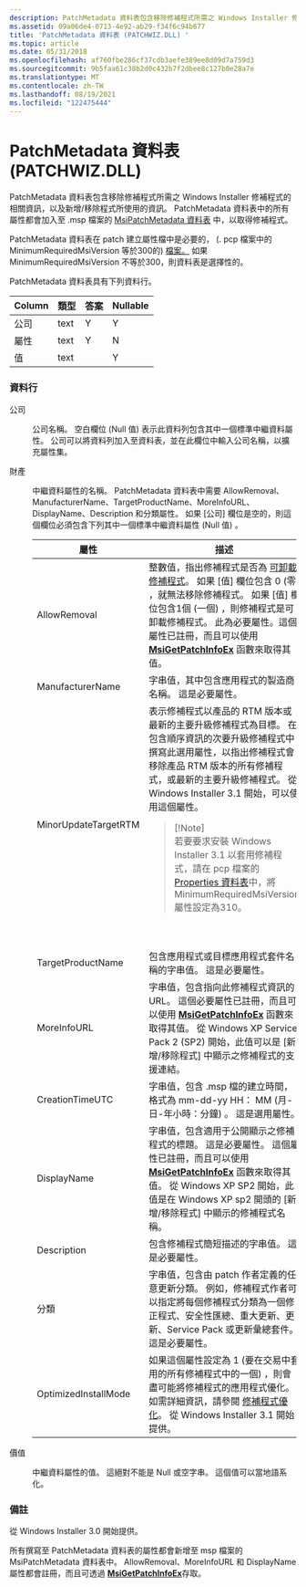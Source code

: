 ```yaml
---
description: PatchMetadata 資料表包含移除修補程式所需之 Windows Installer 修補程式的相關資訊，以及新增/移除程式所使用的資訊。
ms.assetid: 09a06de4-0713-4e92-ab29-f34f6c94b677
title: 'PatchMetadata 資料表 (PATCHWIZ.DLL) '
ms.topic: article
ms.date: 05/31/2018
ms.openlocfilehash: af760fbe286cf37cdb3aefe389ee8d09d7a759d3
ms.sourcegitcommit: 9b5faa61c38b2d0c432b7f2dbee8c127b0e28a7e
ms.translationtype: MT
ms.contentlocale: zh-TW
ms.lasthandoff: 08/19/2021
ms.locfileid: "122475444"
---
```

# <a name="patchmetadata-table-patchwizdll"></a>PatchMetadata 資料表 (PATCHWIZ.DLL) 

PatchMetadata 資料表包含移除修補程式所需之 Windows Installer 修補程式的相關資訊，以及新增/移除程式所使用的資訊。 PatchMetadata 資料表中的所有屬性都會加入至 .msp 檔案的 [MsiPatchMetadata 資料表](msipatchmetadata-table.md) 中，以取得修補程式。

PatchMetadata 資料表在 patch 建立屬性檔中是必要的， (. pcp 檔案中的 MinimumRequiredMsiVersion 等於300的) [檔案。](properties-table-patchwiz-dll-.md) 如果 MinimumRequiredMsiVersion 不等於300，則資料表是選擇性的。

PatchMetadata 資料表具有下列資料行。



| Column   | 類型 | 答案 | Nullable |
|----------|------|-----|----------|
| 公司  | text | Y   | Y        |
| 屬性 | text | Y   | N        |
| 值    | text |     | Y        |



 

### <a name="columns"></a>資料行

<dl> <dt>

<span id="Company"></span><span id="company"></span><span id="COMPANY"></span>公司
</dt> <dd>

公司名稱。 空白欄位 (Null 值) 表示此資料列包含其中一個標準中繼資料屬性。 公司可以將資料列加入至資料表，並在此欄位中輸入公司名稱，以擴充屬性集。

</dd> <dt>

<span id="Property"></span><span id="property"></span><span id="PROPERTY"></span>財產
</dt> <dd>

中繼資料屬性的名稱。 PatchMetadata 資料表中需要 AllowRemoval、ManufacturerName、TargetProductName、MoreInfoURL、DisplayName、Description 和分類屬性。 如果 [公司] 欄位是空的，則這個欄位必須包含下列其中一個標準中繼資料屬性 (Null 值) 。




| 屬性 | 描述 | 
|----------|-------------|
| AllowRemoval | 整數值，指出修補程式是否為 <a href="uninstallable-patches.md">可卸載修補程式</a>。 如果 [值] 欄位包含 0 (零) ，就無法移除修補程式。 如果 [值] 欄位包含1個 (一個) ，則修補程式是可卸載修補程式。 此為必要屬性。這個屬性已註冊，而且可以使用 <a href="/windows/desktop/api/Msi/nf-msi-msigetpatchinfoexa"><strong>MsiGetPatchInfoEx</strong></a> 函數來取得其值。<br /> | 
| ManufacturerName | 字串值，其中包含應用程式的製造商名稱。 這是必要屬性。 | 
| MinorUpdateTargetRTM | 表示修補程式以產品的 RTM 版本或最新的主要升級修補程式為目標。 在包含順序資訊的次要升級修補程式中撰寫此選用屬性，以指出修補程式會移除產品 RTM 版本的所有修補程式，或最新的主要升級修補程式。 從 Windows Installer 3.1 開始，可以使用這個屬性。<blockquote>[!Note]<br />若要要求安裝 Windows Installer 3.1 以套用修補程式，請在 pcp 檔案的<a href="properties-table-patchwiz-dll-.md">Properties 資料表</a>中，將 MinimumRequiredMsiVersion 屬性設定為310。</blockquote><br /><br /> | 
| TargetProductName | 包含應用程式或目標應用程式套件名稱的字串值。 這是必要屬性。 | 
| MoreInfoURL | 字串值，包含指向此修補程式資訊的 URL。 這個必要屬性已註冊，而且可以使用 <a href="/windows/desktop/api/Msi/nf-msi-msigetpatchinfoexa"><strong>MsiGetPatchInfoEx</strong></a> 函數來取得其值。 從 Windows XP Service Pack 2 (SP2) 開始，此值可以是 [新增/移除程式] 中顯示之修補程式的支援連結。<br /> | 
| CreationTimeUTC | 字串值，包含 .msp 檔的建立時間，格式為 mm-dd-yy HH： MM (月-日-年小時：分鐘) 。 這是選用屬性。 | 
| DisplayName | 字串值，包含適用于公開顯示之修補程式的標題。 這是必要屬性。 這個屬性已註冊，而且可以使用 <a href="/windows/desktop/api/Msi/nf-msi-msigetpatchinfoexa"><strong>MsiGetPatchInfoEx</strong></a> 函數來取得其值。 從 Windows XP SP2 開始，此值是在 Windows XP sp2 開頭的 [新增/移除程式] 中顯示的修補程式名稱。<br /> | 
| Description | 包含修補程式簡短描述的字串值。 這是必要屬性。 | 
| 分類 | 字串值，包含由 patch 作者定義的任意更新分類。 例如，修補程式作者可以指定將每個修補程式分類為一個修正程式、安全性匯總、重大更新、更新、Service Pack 或更新彙總套件。 這是必要屬性。 | 
| OptimizedInstallMode | 如果這個屬性設定為 1 (要在交易中套用的所有修補程式中的一個) ，則會盡可能將修補程式的應用程式優化。 如需詳細資訊，請參閱 <a href="patch-optimization.md">修補程式優化</a>。 從 Windows Installer 3.1 開始提供。 | 




 

</dd> <dt>

<span id="Value"></span><span id="value"></span><span id="VALUE"></span>價值
</dt> <dd>

中繼資料屬性的值。 這絕對不能是 Null 或空字串。 這個值可以當地語系化。

</dd> </dl>

### <a name="remarks"></a>備註

從 Windows Installer 3.0 開始提供。

所有撰寫至 PatchMetadata 資料表的屬性都會新增至 msp 檔案的 MsiPatchMetadata 資料表中。 AllowRemoval、MoreInfoURL 和 DisplayName 屬性都會註冊，而且可透過 [**MsiGetPatchInfoEx**](/windows/desktop/api/Msi/nf-msi-msigetpatchinfoexa)存取。

 

 




